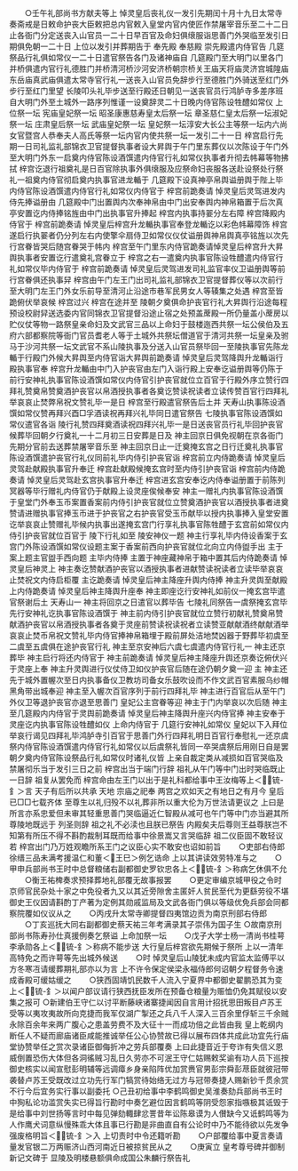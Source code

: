 <!-- { "loadSidebar": true } -->
　　○壬午礼部尚书方献夫等上  悼灵皇后丧礼仪一发引先期闰十月十九日太常寺奏斋戒是日敕命护丧大臣敕把总内官敕入皇堂内官内使匠作禁屠宰音乐至二十二日止各衙门分定送丧入山官员一二十日早百官及命妇俱缞服诣思善门外哭临至发引日期俱免朝一二十日  上位以发引并葬期告于  奉先殿  奉慈殿  崇先殿遣内侍官告  几筵祭品行礼俱如常仪一二十日遣官祭告各门及诸神庙自  几筵殿门至大明门以里各门并桥俱遣内官行礼德胜门并桥清河桥沙河安济桥朝宗桥关王庙天将庙灵济宫城隍庙东岳庙真武庙俱遣太常寺官行礼一送丧入山官员免辞步行至德胜门外骑送至红门外步行至红门里望  长陵叩头礼毕步送至行殿还日朝见一送丧官员行鸿胪寺多差序班自大明门外至土城外一路序列惟谨一设奠辞灵二十日晚内侍官陈设牲醴如常仪  上位祭一坛  宪庙皇妃祭一坛  昭圣康惠慈寿皇太后祭一坛  章圣慈仁皇太后祭一坛淑妃祭一坛  庄肃皇后祭一坛  武庙皇妃祭一坛  皇妃祭一坛淳安大长公主等祭一坛内六尚女官暨宫人恭奉夫人高氏等祭一坛内官内使共祭一坛一发引二十一日  梓宫启行先期一日司礼监礼部锦衣卫官提督执事者设大昇舆于午门里东葬仪以次陈设于午门外至大明门外东一启奠内侍官陈设酒馔遣内侍官行礼如常仪执事者升彻去帏幕等物拂拭  梓宫讫退行祖奠礼是日百官除执事外俱缞服及应祭命妇丧服各送赴设祭处行祭礼一祖奠内侍官彻启奠内执事官进龙輴于  几筵殿下设真神亭帛舆谥册舆于陛上毕内侍官陈设酒馔遣内侍官行礼如常仪内侍官于  梓宫前跪奏请  悼灵皇后灵驾进发内侍先捧谥册由  几筵殿中门出置舆内次奉神帛由中门出安奉舆内神帛箱置于后次真亭安置讫内侍捧铭旌由中门出执事官升捧起  梓宫内执事持翣分左右障  梓宫降殿内侍官于  梓宫前跪奏请  悼灵皇后梓宫升龙輴执事官奉登龙輴讫以彩色帏幕障饰  梓宫遂启行执翣者仍分列左右内使擎伞扇侍卫如常仪仪仗谥册舆神帛舆真亭铭旌以次先行宫眷皆哭后随宫眷哭于帏内  梓宫至午门里东内侍官跪奏请悼灵皇后梓宫升大昇舆执事者安置讫行遣奠礼宫眷立于  梓宫之右一遣奠内执事官陈设牲醴遣内侍官行礼如常仪毕内侍官于  梓宫前跪奏请  悼灵皇后灵驾进发司礼监官率仪卫谥册舆等前行宫眷俱还执事舁  梓宫由午门左王门出司礼监礼部锦衣卫官提督葬仪等以次前行至大明门左王门外女乐前导至清河止沿途市巷军民男女人等辏集之处遇  梓宫至皆跪俯伏举哀候  梓宫过兴  梓宫在途并至  陵朝夕奠俱命护丧官行礼大昇舆行沿途每程预设校尉舁送选委内官同锦衣卫官提督沿途止宿之处预盖蓆殿一所仍量盖小蓆房以贮仪仗等物一路祭皇亲命妇及文武官三品以上命妇于鼓楼迤西共祭一坛公侯伯及五府六部都察院等衙门官员耆老人等于土城外共祭坛僧道官于清河共祭一坛皇亲及驸马于沙河共祭一坛文武官不系山陵执事及分送入山官员祭毕回一至陵执事官先陈龙輴于行殿门外候大昇舆至内侍官诣大昇舆前跪奏请  悼灵皇后灵驾降舆升龙輴诣行殿执事官奉  梓宫升龙輴由中门入护丧官由左门入诣行殿上安奉讫谥册舆等仍陈于前行安神礼执事官陈设酒馔如常仪内侍官引护丧官就位立百官于行殿外序立赞行四拜礼赞奠帛赞奠酒护丧官以帛酒授执事者各奠讫赞读祝读者立读传赞百官行四拜礼举哀哀止焚弊帛祝文赞礼毕一是日  梓宫至行殿遣官祭告后土并  天寿山执事陈设酒馔如常仪赞再拜兴酉□孚酒读祝再拜兴礼毕同日遣官祭告  七陵执事官陈设酒馔如常仪遣官各诣  陵行礼赞四拜奠酒读祝四拜兴礼毕一是日送丧官员行礼毕回护丧官候葬毕回朝夕行奠礼一十二月初三日安葬是日及  神主回京日俱免视朝在京各衙门先期分官前去送葬禁屠宰音乐至  神主回京日止一迁奠掩玄宫之日行迁奠礼执事官陈设酒馔遣护丧官行礼仪同前礼毕内侍引护丧官诣  梓宫前立内侍跪奏请  悼灵皇后灵驾赴献殿执事官升奉迁  梓宫赴献殿候掩玄宫时至内侍引护丧官诣  梓宫前内侍跪奏请  悼灵皇后灵驾赴玄宫执事官升奉迁  梓宫进玄宫安奉讫内侍奉谥册置于前陈列冥器等毕行赠礼内侍官仍于献殿上设灵座俟候奉安  神主一赠礼内执事官陈设酒馔于皇堂门外奉玉币案置香案前内侍引护丧官就位立赞奠酒护丧官以酒授执事者进奠赞请进赠执事官捧玉币进于护丧官之右护丧官受玉币献毕以授内执事捧入皇堂安置讫举哀哀止赞赠礼毕候内执事出遂掩玄宫门行享礼执事官陈牲醴于玄宫前如常仪内侍引护丧官就位百官于  陵下行礼如至  陵安神仪一题  神主行享礼毕内侍设香案于玄宫门外陈设酒馔如常仪设题主案于香案前西向护丧官就位北向立内侍盥手出  主于案上题主官盥手西向题  主毕内侍捧  主置于神座藏神帛于箱中置其后内侍跪奏请  悼灵皇后神灵上  神主奏讫赞献酒护丧官以酒授执事者进献赞读祝读者立读毕举哀哀止焚祝文内侍启柜覆  主讫跪奏请  悼灵皇后神主降座升舆内侍捧  神主升灵舆至献殿上内侍跪奏请  悼灵皇后神主降舆升座奉  神主即座讫行安神礼如前仪一掩玄宫毕遣官祭谢后土  天寿山一  神主将回京之日遣官以葬毕告  七陵礼同祭告一虞祭掩玄宫毕先行安神礼讫执事官陈设酒馔于  神主前内侍引护丧官就位立赞行初献礼赞奠帛赞献酒护丧官以帛酒授执事者各奠于灵座前赞读祝读祝者立读赞亚献献酒终献献酒举哀哀止焚币帛祝文赞礼毕内侍官捧神帛箱埋于殿前屏处洁地焚凶器于野葬毕初虞至二虞至五虞俱在途护丧官行礼  神主至京安神后六虞七虞遣内侍官行礼一  神主还京葬毕  神主启行将还内侍官于  神主前跪奏请  悼灵皇后神主降座升舆还京奏讫俯伏兴于灵座上奉  神主升灵舆进行仪仗侍卫如仪护丧官后随在途仍朝夕奠一迎  主  神主还先于城外置幄次至日内执事备仪卫教坊司备女乐鼓吹设而不作文武百官素服乌纱帽黑角带出城奉迎  神主至入幄次百官序列于前行四拜礼毕  神主进行百官后从至午门外仪卫等退护丧官亦退至思善门  皇妃公主宫眷等迎  神主于门内举哀以次后随  神主至几筵殿内内侍官于灵舆前跪奏请  悼灵皇后神主降舆升座兴内侍官捧  神主安奉于灵座讫内执事官陈设牲醴如仪  上命内侍官于  几筵行安神礼如常仪  皇妃以下入拜位举哀行谒见四拜礼毕鸿胪寺引百官于思善门外行四拜礼明日百官行奉慰礼一还京虞祭内侍官陈设酒馔遣内侍官行礼如常仪以后虞祭礼皆同一卒哭虞祭后用刚日自是罢朝夕奠内侍官陈设祭品行礼如常仪时诸礼仪皆  上亲自裁定类从减损如百官哭临及禁屠彻乐当于发引三日之前  梓宫出当于端门行辞  祖礼从午门等中门出时哭临既止一日辞  祖复从罢免而  梓宫命由左王门以出于是礼科都给事中王汝梅等上＜锍-釒＞言  天子有后所以共承  天地  宗庙之祀奉  两宫之欢如天之有地日之有月今  皇后已□□七载齐体  至尊生以礼归殁不以礼葬非所以重大伦为万世法请更议之  上曰是所言亦系忠爱但未审其轻重思善门哭临逼近仁智殿从减可也午门等中门亦当避其所尊陵地既远于  列圣则辞  祖之礼不必渎也且朕已祭告  内殿矣夫后尊则王益尊朕岂不知第有所压不得不斟酌裁制耳既而给事中徐景嵩又言哭临辞  祖二仪臣固不敢轻议若  梓宫出门乃万姓观瞻所系王门之议臣心实不敢安也诏如前旨
　　○吏部右侍郎徐缙三品未满考援温仁和董＜王巳＞例乞诰命  上以其讲读效劳特准与之
　　○甲申兵部尚书王时中总督粮储右副都御史罗钦忠各上＜锍-釒＞称病乞休俱不允
　　○衡王祐椑奏求预择葬地礼部覆无故事报罢
　　○更定审编京城甲役之令时京师官民杂处十家之中免役者九又以其近旁隙舍主匿奸人贫民至代为更繇劳役不堪御史王仪因请斟酌丁产著为定例其勋戚监局及文武各衙门俱以等级优免兵部会同都察院覆如仪议从之
　　○丙戌升太常寺卿提督四夷馆边贡为南京刑部右侍郎
　　○丁亥巡抚大同右副都御史蔡天祐三年考满录其子崇伟为国子生
○故南京刑部尚书陈寿孙仕真援例奏乞祭谥  上命加祭一坛
　　○戊子大学士杨一清尚书桂萼李承勋各上＜锍-釒＞称病不能步送  大行皇后梓宫欲先期候于祭所  上以一清年高特免之而许萼等先出城外候送
　　○时  悼灵皇后山陵犹未成内官监太监傅平以方冬寒冱请缓葬期礼部亦以为言  上不许令保定侯梁永福侍郎何诏朝夕程督务令速成香殿可缓姑缓之
　　○狭西固靖饥民数千人流入宁夏界中都御史翟鹏恐其为变上＜锍-釒＞以闻户部议请行狭西抚臣发所在预备仓粮量为赈恤仍免其赋役以安集之报可
○新建伯王守仁以讨平断藤峡诸寨捷闻因自言用计招抚思田叛目卢苏王受等以夷攻夷故所向克捷而我军仅湖广掣还之兵八千人深入三百余里俘斩三千余贼永除百余年来两广腹心之患盖劳费不及大征十一而成功倍之此皆由我  皇上乾纲内断任人不疑而廊庙诸臣咸能推诚举任公心协赞故已得以展布四体共成此功宜先行庙堂协赞举任之赏次录诸臣御侮折冲之劳兵部覆奏  上曰此捷音近于夸诈有失信义恩威倒置恐伤大体但各洞徭贼习乱日久劳亦不可泯王守仁姑赐敕奖谕有功人员下巡按御史核实以闻宣慰彭明辅等远调瘴乡身亲陷阵优加赏赉官男彭宗舜彭荩臣就彼冠带袭替卢苏王受既改过立功先行军门犒赏待始络无过方与冠带奏捷人赐新钞千贯余赏不行今后宜务实行事以副委托
○己丑初给事中李鹤鸣御史吴淮奏劾兵部尚书王时中狥私论功滥赏失实已得旨行勘时中奏乞避位因言鹤鸣等阴受怨家指嗾极其诋毁于是给事中刘世扬等言时中每见弹劾輙肆忿詈昔年讼陈皋谟为人儧缺今又诋鹤鸣等为人作鹰犬词意纵慢殊乖大体且事已行勘是非曲直自有公论时中乃不能待欲以先发争强废格明旨＜锍-釒＞入  上切责时中令还籍听勘
　　○户部覆给事中夏言奏请量发官银二万两赈济山西河南近日被掠贫民从之
　　○庚寅立  皇考尊号碑并御制新记文碑于  显陵及明楼悬额俱命成国公朱麟行祭告礼
